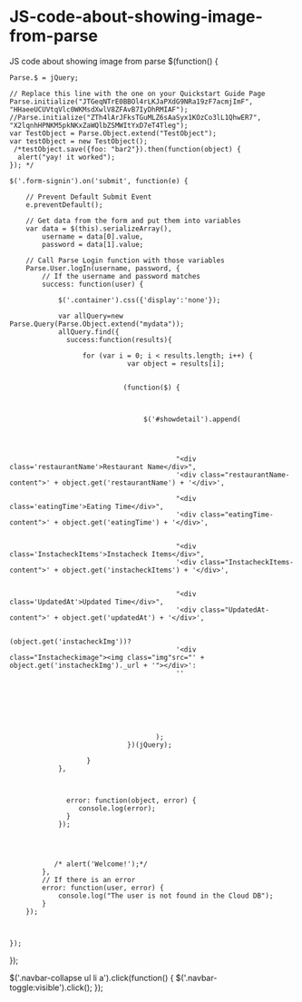 # JS-code-about-showing-image-from-parse
JS code about showing image from parse
$(function() {
 
    Parse.$ = jQuery;
 
    // Replace this line with the one on your Quickstart Guide Page
    Parse.initialize("JTGeqNTrE0BBOl4rLKJaPXdG9NRa19zF7acmjImF", "HHaeeUCUVtqVlc0WKMsdXwlV8ZFAvB7IyDhRMIAF");
	//Parse.initialize("ZTh4lArJFksTGuMLZ6sAaSyx1KOzCo3lL1QhwER7", "X2lqnhHPNKM5pkNKxZaWQlbZSMWItYxD7eT4Tleg");
	var TestObject = Parse.Object.extend("TestObject");
	var testObject = new TestObject();
	 /*testObject.save({foo: "bar2"}).then(function(object) {
	  alert("yay! it worked");
	}); */
	
	$('.form-signin').on('submit', function(e) {
 
	    // Prevent Default Submit Event
	    e.preventDefault();
 
	    // Get data from the form and put them into variables
	    var data = $(this).serializeArray(),
	        username = data[0].value,
	        password = data[1].value;
 
	    // Call Parse Login function with those variables
	    Parse.User.logIn(username, password, {
	        // If the username and password matches
	        success: function(user) {

	        	$('.container').css({'display':'none'});
				
				var allQuery=new Parse.Query(Parse.Object.extend("mydata"));
 				allQuery.find({
		          success:function(results){
		            
					  for (var i = 0; i < results.length; i++) { 
					             var object = results[i];


				                (function($) {



				                     $('#showdetail').append(


				                     	

							                 "<div class='restaurantName'>Restaurant Name</div>",
	                		                 '<div class="restaurantName-content">' + object.get('restaurantName') + '</div>',

	                		                 "<div class='eatingTime'>Eating Time</div>",
	                		                 '<div class="eatingTime-content">' + object.get('eatingTime') + '</div>',


							                 "<div class='InstacheckItems'>Instacheck Items</div>",
							                 '<div class="InstacheckItems-content">' + object.get('instacheckItems') + '</div>',


							                 "<div class='UpdatedAt'>Updated Time</div>",
	                		                 '<div class="UpdatedAt-content">' + object.get('updatedAt') + '</div>',

	                		                 (object.get('instacheckImg'))?
							                 '<div class="Instacheckimage"><img class="img"src="' + object.get('instacheckImg')._url + '"></div>':
							                 ''

						





				                     	);
				                 })(jQuery);	
		 				         
					   } 
				},	   
				 
				  

				  error: function(object, error) {
				     console.log(error);
				  }
				}); 
				
				 
				
				 
	           /* alert('Welcome!');*/
	        },
	        // If there is an error
	        error: function(user, error) {
	            console.log("The user is not found in the Cloud DB");
	        }
	    });
		
		
		 
	});
	
	
 
});



$('.navbar-collapse ul li a').click(function() {
    $('.navbar-toggle:visible').click();
});

